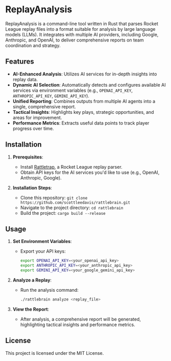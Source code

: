 # ReplayAnalysis

ReplayAnalysis is a command-line tool written in Rust that parses Rocket League replay files into a format suitable for analysis by large language models (LLMs). It integrates with multiple AI providers, including Google, Anthropic, and OpenAI, to deliver comprehensive reports on team coordination and strategy.

## Features

- **AI-Enhanced Analysis**: Utilizes AI services for in-depth insights into replay data.
- **Dynamic AI Selection**: Automatically detects and configures available AI services via environment variables (e.g., `OPENAI_API_KEY`, `ANTHROPIC_API_KEY`, `GEMINI_API_KEY`).
- **Unified Reporting**: Combines outputs from multiple AI agents into a single, comprehensive report.
- **Tactical Insights**: Highlights key plays, strategic opportunities, and areas for improvement.
- **Performance Metrics**: Extracts useful data points to track player progress over time.

## Installation

1. **Prerequisites**:
   - Install [Rattletrap](https://github.com/tfausak/rattletrap), a Rocket League replay parser.
   - Obtain API keys for the AI services you'd like to use (e.g., OpenAI, Anthropic, Google).

2. **Installation Steps**:
   - Clone this repository: `git clone https://github.com/scottleedavis/rattlebrain.git`
   - Navigate to the project directory: `cd rattlebrain`
   - Build the project: `cargo build --release`

## Usage

1. **Set Environment Variables**:
   - Export your API keys:
     ```bash
     export OPENAI_API_KEY=<your_openai_api_key>
     export ANTHROPIC_API_KEY=<your_anthropic_api_key>
     export GEMINI_API_KEY=<your_google_gemini_api_key>
     ```

2. **Analyze a Replay**:
   - Run the analysis command:
     ```bash
     ./rattlebrain analyze <replay_file>
     ```

3. **View the Report**:
   - After analysis, a comprehensive report will be generated, highlighting tactical insights and performance metrics.

## License

This project is licensed under the MIT License.
